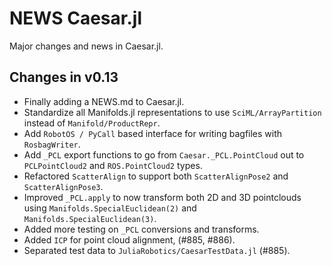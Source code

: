 # NEWS Caesar.jl

Major changes and news in Caesar.jl.

## Changes in v0.13

- Finally adding a NEWS.md to Caesar.jl.
- Standardize all Manifolds.jl representations to use `SciML/ArrayPartition` instead of `Manifold/ProductRepr`.
- Add `RobotOS / PyCall` based interface for writing bagfiles with `RosbagWriter`.
- Add `_PCL` export functions to go from `Caesar._PCL.PointCloud` out to `PCLPointCloud2` and `ROS.PointCloud2` types.
- Refactored `ScatterAlign` to support both `ScatterAlignPose2` and `ScatterAlignPose3`.
- Improved `_PCL.apply` to now transform both 2D and 3D pointclouds using `Manifolds.SpecialEuclidean(2)` and `Manifolds.SpecialEuclidean(3)`.
- Added more testing on `_PCL` conversions and transforms.
- Added `ICP` for point cloud alignment, (#885, #886).
- Separated test data to `JuliaRobotics/CaesarTestData.jl` (#885).
